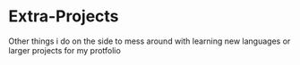 # Extra-Projects
Other things i do on the side to mess around with learning new languages or larger projects for my protfolio
